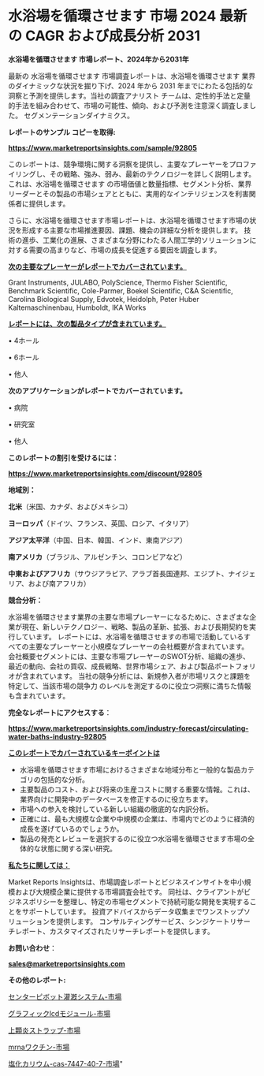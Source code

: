 # 水浴場を循環させます 市場 2024 最新の CAGR および成長分析 2031

<strong>水浴場を循環させます 市場レポート、2024年から2031年</strong>

最新の 水浴場を循環させます 市場調査レポートは、水浴場を循環させます 業界のダイナミックな状況を掘り下げ、2024 年から 2031 年までにわたる包括的な洞察と予測を提供します。当社の調査アナリスト チームは、定性的手法と定量的手法を組み合わせて、市場の可能性、傾向、および予測を注意深く調査しました。 セグメンテーションダイナミクス。



<strong>レポートのサンプル コピーを取得:</strong> <a href=https://www.marketreportsinsights.com/sample/92805>

<strong><u>https://www.marketreportsinsights.com/sample/92805</u></strong></a>

このレポートは、競争環境に関する洞察を提供し、主要なプレーヤーをプロファイリングし、その戦略、強み、弱み、最新のテクノロジーを詳しく説明します。 これは、水浴場を循環させます の市場価値と数量指標、セグメント分析、業界リーダーとその製品の市場シェアとともに、実用的なインテリジェンスを利害関係者に提供します。

さらに、水浴場を循環させます市場レポートは、水浴場を循環させます市場の状況を形成する主要な市場推進要因、課題、機会の詳細な分析を提供します。 技術の進歩、工業化の進展、さまざまな分野にわたる人間工学的ソリューションに対する需要の高まりなど、市場の成長を促進する要因を調査します。



<strong><u>次の主要なプレーヤーがレポートでカバーされています。</u></strong>

Grant Instruments, JULABO, PolyScience, Thermo Fisher Scientific, Benchmark Scientific, Cole-Parmer, Boekel Scientific, C&A Scientific, Carolina Biological Supply, Edvotek, Heidolph, Peter Huber Kaltemaschinenbau, Humboldt, IKA Works



<strong><u><b>レポートには、次の製品タイプが含まれています。</b></u></strong>

• 4ホール

• 6ホール

• 他人



<strong><b>次のアプリケーションがレポートでカバーされています。</b></strong>

• 病院

• 研究室

• 他人



<strong><b>このレポートの割引を受けるには：</b></strong><a href=https://www.marketreportsinsights.com/discount/92805>

<strong><u>https://www.marketreportsinsights.com/discount/92805</u></strong></a>



<strong>地域別：</strong>



<strong>北米</strong>（米国、カナダ、およびメキシコ）



<strong>ヨーロッパ</strong>（ドイツ、フランス、英国、ロシア、イタリア）



<strong>アジア太平洋</strong>（中国、日本、韓国、インド、東南アジア）



<strong>南アメリカ</strong>（ブラジル、アルゼンチン、コロンビアなど）



<strong>中東およびアフリカ</strong>（サウジアラビア、アラブ首長国連邦、エジプト、ナイジェリア、および南アフリカ）



<strong>競合分析：</strong>

水浴場を循環させます業界の主要な市場プレーヤーになるために、さまざまな企業が現在、新しいテクノロジー、戦略、製品の革新、拡張、および長期契約を実行しています。 レポートには、水浴場を循環させますの市場で活動しているすべての主要なプレーヤーと小規模なプレーヤーの会社概要が含まれています。 会社概要セグメントには、主要な市場プレーヤーのSWOT分析、組織の進歩、最近の動向、会社の買収、成長戦略、世界市場シェア、および製品ポートフォリオが含まれています。 当社の競争分析には、新規参入者が市場リスクと課題を特定して、当該市場の競争力 のレベルを測定するのに役立つ洞察に満ちた情報も含まれています。



<strong>完全なレポートにアクセスする</strong>：

<a href=https://www.marketreportsinsights.com/industry-forecast/circulating-water-baths-industry-92805>

<strong><u>https://www.marketreportsinsights.com/industry-forecast/circulating-water-baths-industry-92805</u></strong></a>



<strong><u><b>このレポートでカバーされているキーポイントは</b></u></strong>
<ul>
  <li>水浴場を循環させます市場におけるさまざまな地域分布と一般的な製品カテゴリの包括的な分析。</li>
  <li>主要製品のコスト、および将来の生産コストに関する重要な情報。これは、業界向けに開発中のデータベースを修正するのに役立ちます。</li>
  <li>市場への参入を検討している新しい組織の徹底的な内訳分析。</li>
  <li>正確には、最も大規模な企業や中規模の企業は、市場内でどのように経済的成長を遂げているのでしょうか。</li>
  <li>製品の発売とレビューを選択するのに役立つ水浴場を循環させます市場の全体的な状態に関する深い研究。</li>
</ul>


<strong><u><b>私たちに関しては：</b></u></strong>

Market Reports Insightsは、市場調査レポートとビジネスインサイトを中小規模および大規模企業に提供する市場調査会社です。 同社は、クライアントがビジネスポリシーを整理し、特定の市場セグメントで持続可能な開発を実現することをサポートしています。 投資アドバイスからデータ収集までワンストップソリューションを提供します。 コンサルティングサービス、シンジケートリサーチレポート、カスタマイズされたリサーチレポートを提供します。



<strong><b>お問い合わせ</b></strong>：

<a href=mailto:sales@marketreportsinsights.com>

<strong><u>sales@marketreportsinsights.com</u></strong></a>



<strong>その他のレポート:</strong>

<a href=https://www.linkedin.com/pulse/センターピボット灌漑システム-市場-2023-推進要因と成長機会-2030-uazif/>センターピボット灌漑システム-市場</a>

<a href=https://www.linkedin.com/pulse/グラフィックlcdモジュール-市場-2023-年のダイナミクスとビジネストレンド-0ntmf/>グラフィックlcdモジュール-市場</a>

<a href=https://www.linkedin.com/pulse/上顆炎ストラップ-市場-2023-swot-分析と最新イノベーション-2030-aps8f/>上顆炎ストラップ-市場</a>

<a href=https://www.linkedin.com/pulse/mrnaワクチン-市場-2023-swot-分析と成長率-2030-pr-news-hub-lzgvf/>mrnaワクチン-市場</a>

<a href=https://www.linkedin.com/pulse/塩化カリウム-cas-7447-40-7-市場-2030-年までの需要に焦点を当てた-fdndf/>塩化カリウム-cas-7447-40-7-市場</a>"
